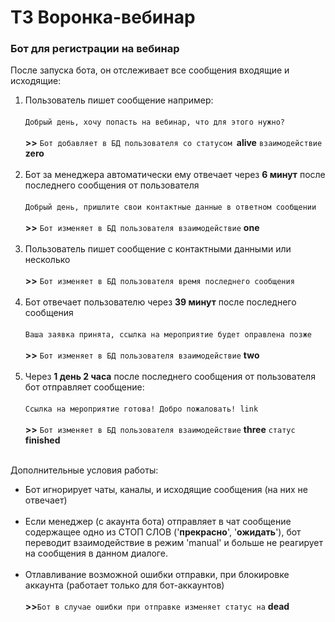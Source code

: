 # ТЗ Воронка-вебинар

### Бот для регистрации на вебинар


После запуска бота, он отслеживает все сообщения входящие и исходящие:

1. Пользователь пишет сообщение например: </br></br>
`Добрый день, хочу попасть на вебинар, что для этого нужно?`</br></br> **>>** `Бот добавляет в БД пользователя со статусом `**alive** `взаимодействие` **zero**</br></br>
2. Бот за менеджера автоматически ему отвечает через **6 минут** после последнего сообщения от пользователя</br></br>`Добрый день, пришлите свои контактные данные в ответном сообщении`</br></br>**>>** `Бот изменяет в БД пользователя взаимодействие` **one**</br></br>
3. Пользователь пишет сообщение с контактными данными или несколько</br></br>**>>** `Бот изменяет в БД пользователя время последнего сообщения`</br></br>
4. Бот отвечает пользователю через **39 минут** после последнего сообщения</br></br>`Ваша заявка принята, ссылка на мероприятие будет оправлена позже`</br></br>**>>** `Бот изменяет в БД пользователя взаимодействие` **two**</br></br>
5. Через **1 день 2 часа** после последнего сообщения от пользователя бот отправляет сообщение: </br></br>`Ccылка на мероприятие готова! Добро пожаловать! link`</br></br>**>>** `Бот изменяет в БД пользователя взаимодействие` **three** `статус `**finished**</br></br>

Дополнительные условия работы:

- Бот игнорирует чаты, каналы, и исходящие сообщения (на них не отвечает)</br></br>
- Если менеджер (с акаунта бота) отправляет в чат сообщение содержащее одно из СТОП СЛОВ ('**прекрасно**', '**ожидать**'), 
бот переводит взаимодействие в режим 'manual' и больше не реагирует на сообщения в данном диалоге.</br></br>
- Отлавливание возможной ошибки отправки, при блокировке аккаунта (работает только для бот-аккаунтов)</br></br> **>>**`Бот в случае ошибки при отправке изменяет статус на` **dead**


